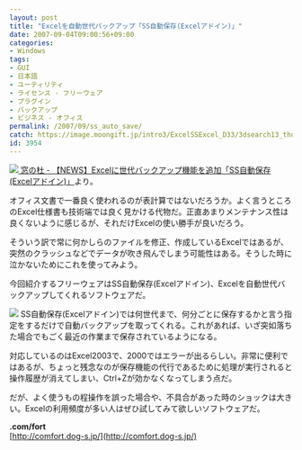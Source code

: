 ```yaml
---
layout: post
title: "Excelを自動世代バックアップ「SS自動保存(Excelアドイン)」"
date: 2007-09-04T09:00:56+09:00
categories:
- Windows
tags: 
- GUI
- 日本語
- ユーティリティ
- ライセンス - フリーウェア
- プラグイン
- バックアップ
- ビジネス - オフィス
permalink: /2007/09/ss_auto_save/
catch: https://image.moongift.jp/intro3/ExcelSSExcel_D33/3dsearch13_thumb.png
id: 3954
---
```

[![](https://image.moongift.jp/intro3/ExcelSSExcel_D33/3dsearch12_thumb.png) 窓の杜 - 【NEWS】Excelに世代バックアップ機能を追加「SS自動保存(Excelアドイン)」](https://image.moongift.jp/intro3/ExcelSSExcel_D33/3dsearch122.png)より。   
  
オフィス文書で一番良く使われるのが表計算ではないだろうか。よく言うところのExcel仕様書も技術端では良く見かける代物だ。正直あまりメンテナンス性は良くないように感じるが、それだけExcelの使い勝手が良いだろう。   
  
そういう訳で常に何かしらのファイルを修正、作成しているExcelではあるが、突然のクラッシュなどでデータが吹き飛んでしまう可能性はある。そうした時に泣かないためにこれを使ってみよう。   
  
今回紹介するフリーウェアはSS自動保存(Excelアドイン)、Excelを自動世代バックアップしてくれるソフトウェアだ。   
  
<!--more-->  
  
[![](https://image.moongift.jp/intro3/ExcelSSExcel_D33/3dsearch13_thumb.png)](https://image.moongift.jp/intro3/ExcelSSExcel_D33/3dsearch132.png) SS自動保存(Excelアドイン)では何世代まで、何分ごとに保存するかと言う指定をするだけで自動バックアップを取ってくれる。これがあれば、いざ突如落ちた場合でもごく最近の作業まで保存されているようになる。   
  
対応しているのはExcel2003で、2000ではエラーが出るらしい。非常に便利ではあるが、ちょっと残念なのが保存機能の代行であるために処理が実行されると操作履歴が消えてしまい、Ctrl+Zが効かなくなってしまう点だ。   
  
だが、よく使うもの程操作を誤った場合や、不具合があった時のショックは大きい。Excelの利用頻度が多い人はぜひ試してみて欲しいソフトウェアだ。   
  
**.com/fort**  
[http://comfort.dog-s.jp/](http://comfort.dog-s.jp/)